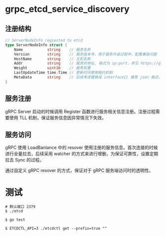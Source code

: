 # grpc_etcd_service_discovery

## 注册结构

```go
// ServerNodeInfo regiested to etcd
type ServerNodeInfo struct {
	Name           string    // 服务名称
	Version        string    // 服务版本号，用于服务升级过程中，配置兼容问题
	HostName       string    // 主机名称
	Addr           string    // 服务的地址, 格式为 ip:port，参见 https://github.com/grpc/grpc/blob/master/doc/naming.md
	Weight         uint16    // 服务权重
	LastUpdateTime time.Time // 更新时间使用租约机制
	MetaData       string    // 后续考虑替换成 interface{} 推荐 json 格式，服务端与客户端可以约定相关格式
}
```



## 服务注册

gRPC Server 启动的时候调用 Register 函数进行服务相关信息注册。注册过程需要使用 TLL 机制，保证服务信息因异常情况下失效。


## 服务访问

gRPC 使用 LoadBanlance 中的 resover 使用注册的服务信息。首次连接的时候进行全量拉去，后续采用 watcher 的方式来进行增删，为保证可靠性，设置定期拉去 Sync 的过程。

通过自定义 gRPC resover 的方式，保证对于 gRPC 服务端访问时的透明性。



# 测试

```
# 默认端口 2379
$ ./etcd

$ go test

$ ETCDCTL_API=3 ./etcdctl get --prefix=true ""
```
